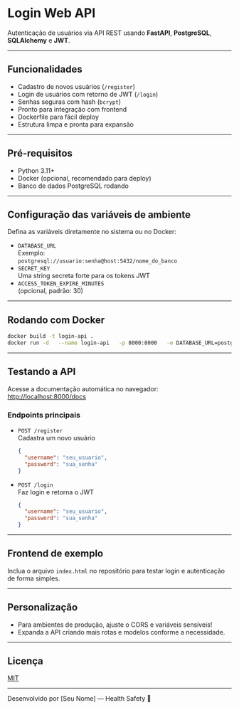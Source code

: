 # Login Web API

Autenticação de usuários via API REST usando **FastAPI**, **PostgreSQL**, **SQLAlchemy** e **JWT**.

---

## **Funcionalidades**

- Cadastro de novos usuários (`/register`)
- Login de usuários com retorno de JWT (`/login`)
- Senhas seguras com hash (`bcrypt`)
- Pronto para integração com frontend
- Dockerfile para fácil deploy
- Estrutura limpa e pronta para expansão

---

## **Pré-requisitos**

- Python 3.11+
- Docker (opcional, recomendado para deploy)
- Banco de dados PostgreSQL rodando

---

## **Configuração das variáveis de ambiente**

Defina as variáveis diretamente no sistema ou no Docker:

- `DATABASE_URL`  
  Exemplo:  
  `postgresql://usuario:senha@host:5432/nome_do_banco`
- `SECRET_KEY`  
  Uma string secreta forte para os tokens JWT
- `ACCESS_TOKEN_EXPIRE_MINUTES`  
  (opcional, padrão: 30)

---

## **Rodando com Docker**

```bash
docker build -t login-api .
docker run -d   --name login-api   -p 8000:8000   -e DATABASE_URL=postgresql://usuario:senha@host:5432/nome_do_banco   -e SECRET_KEY=sua_secret_key   login-api
```

---

## **Testando a API**

Acesse a documentação automática no navegador:  
[http://localhost:8000/docs](http://localhost:8000/docs)

### **Endpoints principais**

- `POST /register`  
  Cadastra um novo usuário  
  ```json
  {
    "username": "seu_usuario",
    "password": "sua_senha"
  }
  ```
- `POST /login`  
  Faz login e retorna o JWT  
  ```json
  {
    "username": "seu_usuario",
    "password": "sua_senha"
  }
  ```

---

## **Frontend de exemplo**

Inclua o arquivo `index.html` no repositório para testar login e autenticação de forma simples.

---

## **Personalização**

- Para ambientes de produção, ajuste o CORS e variáveis sensíveis!
- Expanda a API criando mais rotas e modelos conforme a necessidade.

---

## **Licença**

[MIT](LICENSE)

---

Desenvolvido por [Seu Nome] — Health Safety 🚀
